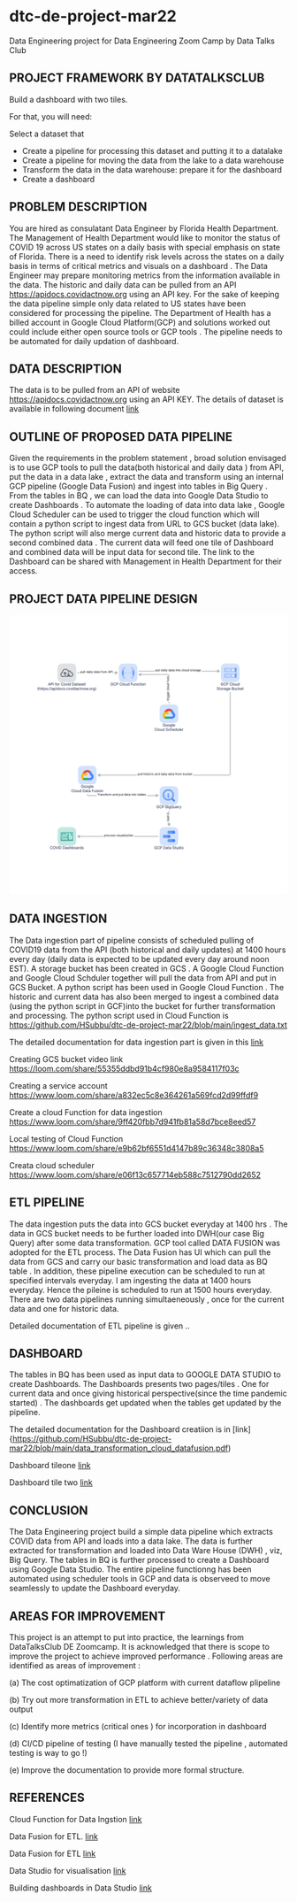 # dtc-de-project-mar22
Data Engineering project for Data Engineering Zoom Camp by Data Talks Club

## PROJECT FRAMEWORK BY DATATALKSCLUB
Build a dashboard with two tiles.

For that, you will need:

Select a dataset that 
* Create a pipeline for processing this dataset and putting it to a datalake
* Create a pipeline for moving the data from the lake to a data warehouse
* Transform the data in the data warehouse: prepare it for the dashboard
* Create a dashboard

## PROBLEM DESCRIPTION

You are hired as consulatant Data Engineer by Florida Health Department. The Management of Health Department would like to monitor the status of COVID 19 across US states on a daily basis with special emphasis on state of Florida. There is a need to identify risk levels across the states on a daily basis in terms of critical metrics and visuals on a dashboard . The Data Engineer may prepare monitoring metrics from the information available in the data. The historic and daily data can be pulled from an API https://apidocs.covidactnow.org using an API key. For the sake of keeping the data pipeline simple only data related to US states have been considered for processing the pipeline. The Department of Health has a billed account in Google Cloud Platform(GCP) and solutions worked out could include either open source tools or GCP tools . The pipeline needs to be automated for daily updation of dashboard. 

## DATA DESCRIPTION

The data is to be pulled from an API of website https://apidocs.covidactnow.org using an API KEY. The details of dataset is available in following document
[link](https://github.com/HSubbu/dtc-de-project-mar22/blob/main/dtc-de-project.png)

## OUTLINE OF PROPOSED DATA PIPELINE 

Given the requirements in the problem statement , broad solution envisaged is to use GCP tools to pull the data(both historical and daily data ) from API, put the data in a data lake , extract the data and transform using an internal GCP pipeline (Google Data Fusion) and ingest into tables in Big Query . From the tables in BQ , we can load the data into Google Data Studio to create Dashboards . To automate the loading of data into data lake , Google Cloud Scheduler can be used to trigger the cloud function which will contain a python script to ingest data from URL to GCS bucket (data lake). The python script will also merge current data and historic data to provide a second combined data . The current data will feed one tile of Dashboard and combined data will be input data for second tile. The link to the Dashboard can be shared with Management in Health Department for their access. 

## PROJECT DATA PIPELINE DESIGN 

![alt text](https://github.com/HSubbu/dtc-de-project-mar22/blob/main/dtc-de-project.png)

## DATA INGESTION 
The Data ingestion part of pipeline consists of scheduled pulling of COVID19 data from the API (both historical and daily updates) at 1400 hours every day (daily data is expected to be updated every day around noon EST). A storage bucket has been created in GCS . A Google Cloud Function and Google Cloud Schduler together will pull the data from API and put in GCS Bucket. A python script has been used in Google Cloud Function .  The historic and current data has also been merged to ingest a combined data (using the python script in GCF)into the bucket for further transformation and processing. The python script used in Cloud Function is https://github.com/HSubbu/dtc-de-project-mar22/blob/main/ingest_data.txt 

The detailed documentation for data ingestion part is given in this [link](https://github.com/HSubbu/dtc-de-project-mar22/blob/main/data-ingestion.pdf)

Creating GCS bucket video link https://loom.com/share/55355ddbd91b4cf980e8a9584117f03c 

Creating a service account https://www.loom.com/share/a832ec5c8e364261a569fcd2d99ffdf9

Create a cloud Function for data ingestion https://www.loom.com/share/9ff420fbb7d941fb81a58d7bce8eed57

Local testing of Cloud Function https://www.loom.com/share/e9b62bf6551d4147b89c36348c3808a5

Creata cloud scheduler https://www.loom.com/share/e06f13c657714eb588c7512790dd2652

## ETL PIPELINE 
The data ingestion puts the data into GCS bucket everyday at 1400 hrs . The data in GCS bucket needs to be further loaded into DWH(our case Big Query) after some data transformation. GCP tool called DATA FUSION was adopted for the ETL process. The Data Fusion has UI which can pull the data from GCS and carry our basic transformation and load data as BQ table . In addition, these pipeline execution can be scheduled to run at specified intervals everyday. I am ingesting the data at 1400 hours everyday. Hence the pileine is scheduled to run at 1500 hours everyday. There are two data pipelines running simultaeneously , once for the current data and one for historic data. 

Detailed documentation of ETL pipeline is given ..

## DASHBOARD
The tables in BQ has been used as input data to GOOGLE DATA STUDIO to create Dashboards. The Dashboards presents two pages/tiles . One for current data and once giving historical perspective(since the time pandemic started) . The dashboards get updated when the tables get updated by the pipeline. 

The detailed documentation for the Dashboard creatiion is in [link]{https://github.com/HSubbu/dtc-de-project-mar22/blob/main/data_transformation_cloud_datafusion.pdf)

Dashboard tileone [link](https://github.com/HSubbu/dtc-de-project-mar22/blob/main/dashboard_tile1.png)

Dashboard tile two [link](https://github.com/HSubbu/dtc-de-project-mar22/blob/main/dashboard_tile2.png)

## CONCLUSION

The Data Engineering project build a simple data pipeline which extracts COVID data from API and loads into a data lake. The data is further extracted for transformation and loaded into Data Ware House (DWH) , viz, Big Query. The tables in BQ is further processed to create a Dashboard using Google Data Studio. The entire pipeline functionng has been automated using scheduler tools in GCP and data is observeed to move seamlessly to update the Dashboard everyday. 

## AREAS FOR IMPROVEMENT

This project  is an attempt to put into practice, the learnings from DataTalksClub DE Zoomcamp. It is acknowledged that there is scope to improve the project to achieve improved performance . Following areas are identified as areas of improvement :

  (a) The cost optimatization of GCP platform with current dataflow plipeline 
  
  (b) Try out more transformation in ETL to achieve better/variety of data output 
  
  (c) Identify more metrics (critical ones ) for incorporation in dashboard
  
  (d) CI/CD pipeline of testing (I have manually tested the pipeline , automated testing is way to go !)
  
  (e) Improve the documentation to provide more formal structure.

## REFERENCES

Cloud Function for Data Ingstion [link](https://www.ternarydata.com/news/use-python-and-google-cloud-to-schedule-a-file-download-and-load-into-bigquery-3p3aw)

Data Fusion for ETL. [link](https://codelabs.developers.google.com/codelabs/batch-csv-cdf-bq#0)

Data Fusion for ETL [link](https://www.youtube.com/watch?v=1QhJDsYQTfM) 

Data Studio for visualisation [link](https://codelabs.developers.google.com/codelabs/bigquery-data-studio#2)

Building dashboards in Data Studio [link](https://datadrivenlabs.io/blog/how-to-build-a-data-studio-dashboard/)
